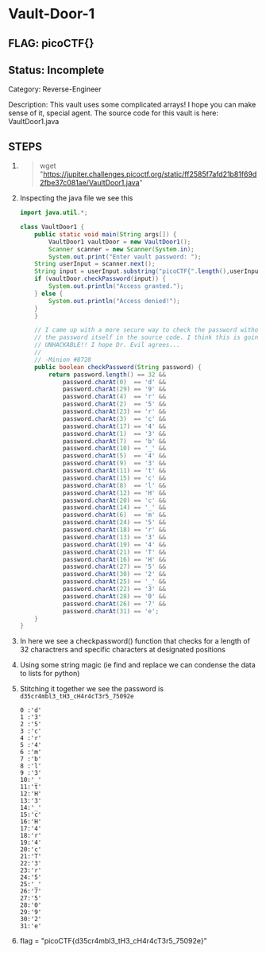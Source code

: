 # Vault-Door-1

## FLAG: picoCTF{}

## Status: Incomplete

Category: Reverse-Engineer

Description: This vault uses some complicated arrays! I hope you can make sense of it, special agent. The source code for this vault is here: VaultDoor1.java

## STEPS

1. > wget "https://jupiter.challenges.picoctf.org/static/ff2585f7afd21b81f69d2fbe37c081ae/VaultDoor1.java"
2. Inspecting the java file we see this

    ```java
    import java.util.*;

    class VaultDoor1 {
        public static void main(String args[]) {
            VaultDoor1 vaultDoor = new VaultDoor1();
            Scanner scanner = new Scanner(System.in);
            System.out.print("Enter vault password: ");
        String userInput = scanner.next();
        String input = userInput.substring("picoCTF{".length(),userInput.length()-1);
        if (vaultDoor.checkPassword(input)) {
            System.out.println("Access granted.");
        } else {
            System.out.println("Access denied!");
        }
        }

        // I came up with a more secure way to check the password without putting
        // the password itself in the source code. I think this is going to be
        // UNHACKABLE!! I hope Dr. Evil agrees...
        //
        // -Minion #8728
        public boolean checkPassword(String password) {
            return password.length() == 32 &&
                password.charAt(0)  == 'd' &&
                password.charAt(29) == '9' &&
                password.charAt(4)  == 'r' &&
                password.charAt(2)  == '5' &&
                password.charAt(23) == 'r' &&
                password.charAt(3)  == 'c' &&
                password.charAt(17) == '4' &&
                password.charAt(1)  == '3' &&
                password.charAt(7)  == 'b' &&
                password.charAt(10) == '_' &&
                password.charAt(5)  == '4' &&
                password.charAt(9)  == '3' &&
                password.charAt(11) == 't' &&
                password.charAt(15) == 'c' &&
                password.charAt(8)  == 'l' &&
                password.charAt(12) == 'H' &&
                password.charAt(20) == 'c' &&
                password.charAt(14) == '_' &&
                password.charAt(6)  == 'm' &&
                password.charAt(24) == '5' &&
                password.charAt(18) == 'r' &&
                password.charAt(13) == '3' &&
                password.charAt(19) == '4' &&
                password.charAt(21) == 'T' &&
                password.charAt(16) == 'H' &&
                password.charAt(27) == '5' &&
                password.charAt(30) == '2' &&
                password.charAt(25) == '_' &&
                password.charAt(22) == '3' &&
                password.charAt(28) == '0' &&
                password.charAt(26) == '7' &&
                password.charAt(31) == 'e';
        }
    }
    ```

3. In here we see a checkpassword() function that checks for a length of 32 charactrers and specific characters at designated positions
4. Using some string magic (ie find and replace we can condense the data to lists for python)
5. Stitching it together we see the password is `d35cr4mbl3_tH3_cH4r4cT3r5_75092e`

    ```text
    0 :'d'
    1 :'3'
    2 :'5'
    3 :'c'
    4 :'r'
    5 :'4'
    6 :'m'
    7 :'b'
    8 :'l'
    9 :'3'
    10:'_'
    11:'t'
    12:'H'
    13:'3'
    14:'_'
    15:'c'
    16:'H'
    17:'4'
    18:'r'
    19:'4'
    20:'c'
    21:'T'
    22:'3'
    23:'r'
    24:'5'
    25:'_'
    26:'7'
    27:'5'
    28:'0'
    29:'9'
    30:'2'
    31:'e'
    ```

6. flag = "picoCTF{d35cr4mbl3_tH3_cH4r4cT3r5_75092e}"
